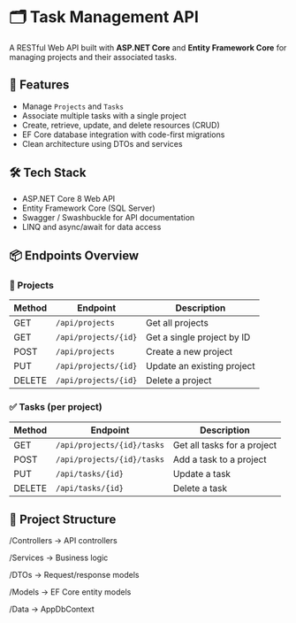 # 🗂️ Task Management API

A RESTful Web API built with **ASP.NET Core** and **Entity Framework Core** for managing projects and their associated tasks.

## 🚀 Features

- Manage `Projects` and `Tasks`
- Associate multiple tasks with a single project
- Create, retrieve, update, and delete resources (CRUD)
- EF Core database integration with code-first migrations
- Clean architecture using DTOs and services

## 🛠️ Tech Stack

- ASP.NET Core 8 Web API
- Entity Framework Core (SQL Server)
- Swagger / Swashbuckle for API documentation
- LINQ and async/await for data access

## 📦 Endpoints Overview

### 📁 Projects

| Method | Endpoint              | Description                   |
|--------|-----------------------|-------------------------------|
| GET    | `/api/projects`       | Get all projects              |
| GET    | `/api/projects/{id}`  | Get a single project by ID    |
| POST   | `/api/projects`       | Create a new project          |
| PUT    | `/api/projects/{id}`  | Update an existing project    |
| DELETE | `/api/projects/{id}`  | Delete a project              |

### ✅ Tasks (per project)

| Method | Endpoint                           | Description                     |
|--------|------------------------------------|---------------------------------|
| GET    | `/api/projects/{id}/tasks`         | Get all tasks for a project     |
| POST   | `/api/projects/{id}/tasks`         | Add a task to a project         |
| PUT    | `/api/tasks/{id}`                  | Update a task                   |
| DELETE | `/api/tasks/{id}`                  | Delete a task                   |

## 🧱 Project Structure

/Controllers → API controllers

/Services → Business logic

/DTOs → Request/response models

/Models → EF Core entity models

/Data → AppDbContext
